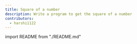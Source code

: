 ```yaml
---
title: Square of a number
description: Write a program to get the square of a number
contributors:
  - harshi1122
---
```


import README from "./README.md"

<README />
